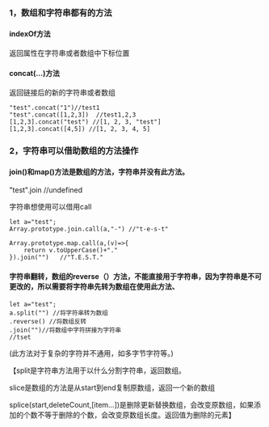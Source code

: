### 1，数组和字符串都有的方法

#### indexOf方法

返回属性在字符串或者数组中下标位置

#### concat(...)方法

返回链接后的新的字符串或者数组

```
"test".concat("1")//test1
"test".concat([1,2,3])  //test1,2,3
[1,2,3].concat("test") //[1, 2, 3, "test"]
[1,2,3].concat([4,5]) //[1, 2, 3, 4, 5]
```

### 2，字符串可以借助数组的方法操作

#### join()和map()方法是数组的方法，字符串并没有此方法。

"test".join   //undefined

字符串想使用可以借用call

```
let a="test";
Array.prototype.join.call(a,"-") //"t-e-s-t"

Array.prototype.map.call(a,(v)=>{
	return v.toUpperCase()+"."
}).join("")   //"T.E.S.T."
```

#### 字符串翻转，数组的reverse（）方法，不能直接用于字符串，因为字符串是不可更改的，所以需要将字符串先转为数组在使用此方法、

```
let a="test";
a.split("") //将字符串转为数组
.reverse() //将数组反转
.join("")//将数组中字符拼接为字符串
//tset
```

(此方法对于复杂的字符并不通用，如多字节字符等。)



【split是字符串方法用于以什么分割字符串，返回数组。

slice是数组的方法是从start到end复制原数组，返回一个新的数组

splice(start,deleteCount,[item...])是删除更新替换数组，会改变原数组，如果添加的个数不等于删除的个数，会改变原数组长度。返回值为删除的元素】